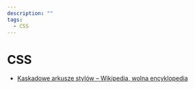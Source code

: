 ```yaml
---
description: ""
tags:
  - CSS
---
```


# CSS

- [Kaskadowe arkusze stylów – Wikipedia, wolna encyklopedia](https://pl.wikipedia.org/wiki/Kaskadowe_arkusze_styl%C3%B3w)
